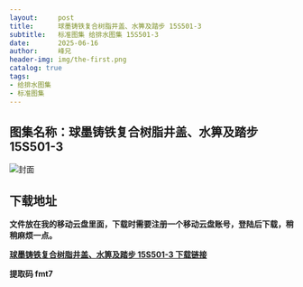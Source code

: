 ```yaml
---
layout:     post
title:      球墨铸铁复合树脂井盖、水箅及踏步 15S501-3
subtitle:   标准图集 给排水图集 15S501-3
date:       2025-06-16
author:     峰兄
header-img: img/the-first.png
catalog: true
tags:
- 给排水图集
- 标准图集
---
```

## 图集名称：球墨铸铁复合树脂井盖、水箅及踏步 15S501-3
![封面](https://pic1.imgdb.cn/item/684fbdd358cb8da5c84f5032.jpg)


## 下载地址 ##
**文件放在我的移动云盘里面，下载时需要注册一个移动云盘账号，登陆后下载，稍稍麻烦一点。**  
  
[**球墨铸铁复合树脂井盖、水箅及踏步 15S501-3 下载链接**](https://caiyun.139.com/w/i/2nQQTAL780mt6)


**提取码 fmt7**

